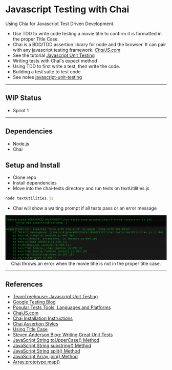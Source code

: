 # Javascript Testing with Chai

Using Chia for Javascript Test Driven Development.
- Use TDD to write code testing a movie title to confirm it is formatted in the proper Title Case.
- Chai is a BDD/TDD assertion library for node and the browser. It can pair with any javascript testing framework. <cite>[ChaiJS.com](http://chaijs.com/)</cite>  
- See the tutorial [Javascript Unit Testing](https://teamtreehouse.com/library/javascript-unit-testing)
- Writing tests with Chai's expect method
- Using TDD to first write a  test, then write the code.
- Building a test suite to test code
- See notes [javascript-unit-testing](https://github.com/EdwardRutz/javascript-notes/blob/master/javascript-unit-testing.md)

---------------------------------------------

## WIP Status

- Sprint 1

---------------------------------------------

## Dependencies
- Node.js
- Chai

## Setup and Install
- Clone repo
- Install dependencies
- Move into the chai-tests directory and run tests on  textUtilities.js 
```js
node textUtilities.js
```
- Chai will show a waiting prompt if all tests pass or an error message

<p align="center">
 <img src="chai-error.png"/>
     <br/>
     Chai throws an error when the movie title is not in the proper title case.
</p>

---------------------------------------------

## References
- [TeamTreehouse: Javascript Unit Testing](https://teamtreehouse.com/library/javascript-unit-testing)
- [Google Testing Blog](https://testing.googleblog.com/)
- [Popular Tests Tools, Languages and Platforms](https://blog.testproject.io/2017/12/13/leading-test-automation-methods/)
- [ChaiJS.com](http://chaijs.com/)
- [Chai Installation Instructions](http://chaijs.com/guide/installation/)
- [Chai Assertion Styles](http://chaijs.com/guide/styles/)
- [Using Title Case](http://grammar-monster.com/lessons/capital_letters_title_case.htm)
- [Steven Anderson Blog: Writing Great Unit Tests](http://blog.stevensanderson.com/2009/08/24/writing-great-unit-tests-best-and-worst-practises/)
- [JavaScript String toUpperCase() Method](http://www.w3schools.com/jsref/jsref_touppercase.asp)
- [JavaScript String substring() Method](http://www.w3schools.com/jsref/jsref_substring.asp)
- [JavaScript String split() Method](http://www.w3schools.com/jsref/jsref_split.asp)
- [JavaScript Array join() Method](http://www.w3schools.com/jsref/jsref_join.asp)
- [Array.prototype.map()](https://developer.mozilla.org/en-US/docs/Web/JavaScript/Reference/Global_Objects/Array/map)

